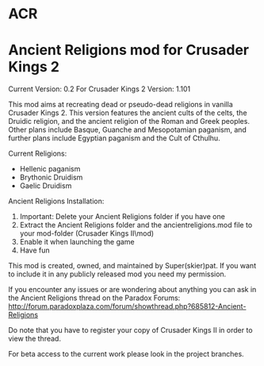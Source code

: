 ACR
===

Ancient Religions mod for Crusader Kings 2
===


Current Version: 0.2
For Crusader Kings 2 Version: 1.101


This mod aims at recreating dead or pseudo-dead religions in vanilla Crusader
Kings 2. This version features the ancient cults of the celts, the Druidic
religion, and the ancient religion of the Roman and Greek peoples. Other plans
include Basque, Guanche and Mesopotamian paganism, and further plans include
Egyptian paganism and the Cult of Cthulhu.


Current Religions:
 - Hellenic paganism
 - Brythonic Druidism
 - Gaelic Druidism

 
Ancient Religions Installation:

1. Important: Delete your Ancient Religions folder if you have one
2. Extract the Ancient Religions folder and the ancientreligions.mod file to your mod-folder (Crusader Kings II\mod)
3. Enable it when launching the game
4. Have fun


This mod is created, owned, and maintained by Super(skier)pat. If you want to include it in any publicly released mod you need my permission.


If you encounter any issues or are wondering about anything you can ask in the Ancient Religions thread on the Paradox Forums: http://forum.paradoxplaza.com/forum/showthread.php?685812-Ancient-Religions


Do note that you have to register your copy of Crusader Kings II in order to view the thread.


For beta access to the current work please look in the project branches.
